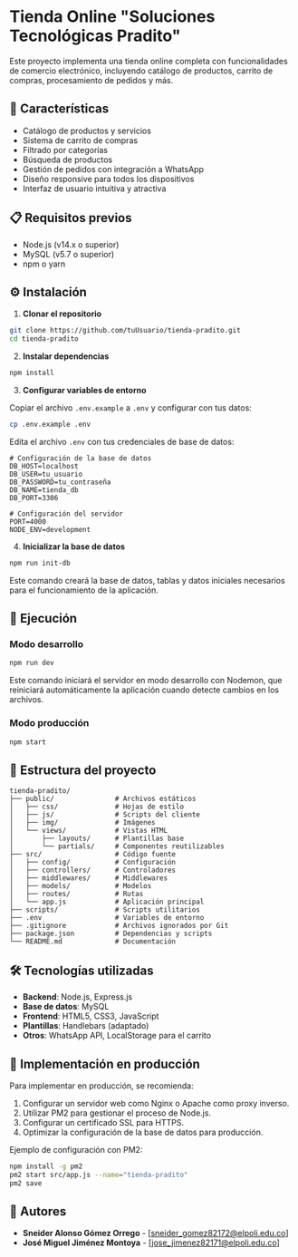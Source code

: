 # Tienda Online "Soluciones Tecnológicas Pradito"

Este proyecto implementa una tienda online completa con funcionalidades de comercio electrónico, incluyendo catálogo de productos, carrito de compras, procesamiento de pedidos y más.

## 🚀 Características

- Catálogo de productos y servicios
- Sistema de carrito de compras
- Filtrado por categorías
- Búsqueda de productos
- Gestión de pedidos con integración a WhatsApp
- Diseño responsive para todos los dispositivos
- Interfaz de usuario intuitiva y atractiva

## 📋 Requisitos previos

- Node.js (v14.x o superior)
- MySQL (v5.7 o superior)
- npm o yarn

## ⚙️ Instalación

1. **Clonar el repositorio**

```bash
git clone https://github.com/tuUsuario/tienda-pradito.git
cd tienda-pradito
```

2. **Instalar dependencias**

```bash
npm install
```

3. **Configurar variables de entorno**

Copiar el archivo `.env.example` a `.env` y configurar con tus datos:

```bash
cp .env.example .env
```

Edita el archivo `.env` con tus credenciales de base de datos:

```
# Configuración de la base de datos
DB_HOST=localhost
DB_USER=tu_usuario
DB_PASSWORD=tu_contraseña
DB_NAME=tienda_db
DB_PORT=3306

# Configuración del servidor
PORT=4000
NODE_ENV=development
```

4. **Inicializar la base de datos**

```bash
npm run init-db
```

Este comando creará la base de datos, tablas y datos iniciales necesarios para el funcionamiento de la aplicación.

## 🚀 Ejecución

### Modo desarrollo

```bash
npm run dev
```

Este comando iniciará el servidor en modo desarrollo con Nodemon, que reiniciará automáticamente la aplicación cuando detecte cambios en los archivos.

### Modo producción

```bash
npm start
```

## 📁 Estructura del proyecto

```
tienda-pradito/
├── public/               # Archivos estáticos
│   ├── css/              # Hojas de estilo
│   ├── js/               # Scripts del cliente
│   ├── img/              # Imágenes
│   └── views/            # Vistas HTML
│       ├── layouts/      # Plantillas base
│       └── partials/     # Componentes reutilizables
├── src/                  # Código fuente
│   ├── config/           # Configuración
│   ├── controllers/      # Controladores
│   ├── middlewares/      # Middlewares
│   ├── models/           # Modelos
│   ├── routes/           # Rutas
│   └── app.js            # Aplicación principal
├── scripts/              # Scripts utilitarios
├── .env                  # Variables de entorno
├── .gitignore            # Archivos ignorados por Git
├── package.json          # Dependencias y scripts
└── README.md             # Documentación
```

## 🛠️ Tecnologías utilizadas

- **Backend**: Node.js, Express.js
- **Base de datos**: MySQL
- **Frontend**: HTML5, CSS3, JavaScript
- **Plantillas**: Handlebars (adaptado)
- **Otros**: WhatsApp API, LocalStorage para el carrito

## 📝 Implementación en producción

Para implementar en producción, se recomienda:

1. Configurar un servidor web como Nginx o Apache como proxy inverso.
2. Utilizar PM2 para gestionar el proceso de Node.js.
3. Configurar un certificado SSL para HTTPS.
4. Optimizar la configuración de la base de datos para producción.

Ejemplo de configuración con PM2:

```bash
npm install -g pm2
pm2 start src/app.js --name="tienda-pradito"
pm2 save
```

## 👥 Autores

- **Sneider Alonso Gómez Orrego** - [sneider_gomez82172@elpoli.edu.co]
- **José Miguel Jiménez Montoya** - [jose_jimenez82171@elpoli.edu.co]

